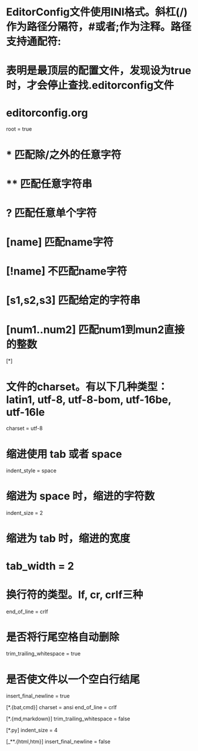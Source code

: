 # EditorConfig文件使用INI格式。斜杠(/)作为路径分隔符，#或者;作为注释。路径支持通配符:
# 表明是最顶层的配置文件，发现设为true时，才会停止查找.editorconfig文件
# editorconfig.org
root = true

# *  匹配除/之外的任意字符
# ** 匹配任意字符串
# ?  匹配任意单个字符
# [name]    匹配name字符
# [!name]   不匹配name字符
# [s1,s2,s3]    匹配给定的字符串
# [num1..num2]  匹配num1到mun2直接的整数


[*]

# 文件的charset。有以下几种类型：latin1, utf-8, utf-8-bom, utf-16be, utf-16le
charset = utf-8
# 缩进使用 tab 或者 space
indent_style = space
# 缩进为 space 时，缩进的字符数
indent_size = 2
# 缩进为 tab 时，缩进的宽度
# tab_width = 2
# 换行符的类型。lf, cr, crlf三种
end_of_line = crlf
# 是否将行尾空格自动删除
trim_trailing_whitespace = true
# 是否使文件以一个空白行结尾
insert_final_newline = true


[*.{bat,cmd}]
charset = ansi
end_of_line = crlf

[*.{md,markdown}]
trim_trailing_whitespace = false

[*.py]
indent_size = 4

[_**.{html,htm}]
insert_final_newline = false
